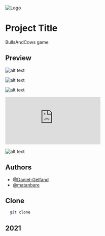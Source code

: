 
![Logo](https://www.linkpicture.com/q/linkedin_banner_image_2_5.png)


# Project Title

BullsAndCows game 


## Preview

![alt text](https://www.linkpicture.com/q/Screenshot_1_46.jpg)

![alt text](https://www.linkpicture.com/q/Screenshot_2_26.jpg)

![alt text](https://www.linkpicture.com/q/Screenshot_3_14.jpg)

![alt text](https://linkpicture.com/view.php?img=LPic620935e8c95601109644831)

![alt text](https://www.linkpicture.com/q/Screenshot_4_17.jpg)





## Authors

- [@Daniel-Gelfand](https://github.com/Daniel-Gelfand)
- [@matanbare](https://github.com/matanbare)

## Clone 

```bash
  git clone 
```

## 2021
